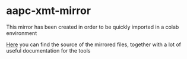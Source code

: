 # aapc-xmt-mirror

This mirror has been created in order to be quickly imported in a colab environment

[Here](http://users.umiacs.umd.edu/~vishkin/XMT/sw-release.html) you can find the source of the mirrored files, together with a lot of useful documentation for the tools
